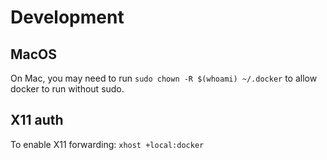 # Development
## MacOS
On Mac, you may need to run `sudo chown -R $(whoami) ~/.docker` to allow docker to run without sudo.
## X11 auth
To enable X11 forwarding: `xhost +local:docker`
